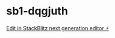 # sb1-dqgjuth

[Edit in StackBlitz next generation editor ⚡️](https://stackblitz.com/~/github.com/dilioolio/sb1-dqgjuth)